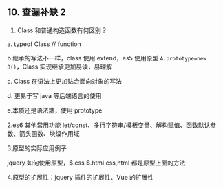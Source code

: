 ## 10. 查漏补缺 2

1. Class 和普通构造函数有何区别？

a. typeof Class // function

b.继承的写法不一样，class 使用 extend，es5 使用原型 `A.prototype=new B()`，Class 实现继承更加易读，易理解

c. Class 在语法上更加贴合面向对象的写法

d. 更易于写 java 等后端语言的使用

e.本质还是语法糖，使用 prototype

2.es6 其他常用功能
let/const、多行字符串/模板变量、解构赋值、函数默认参数、箭头函数、块级作用域

3.原型的实际应用例子

jquery 如何使用原型，$.css $.html css,html 都是原型上面的方法

4.原型的扩展性：jquery 插件的扩展性、Vue 的扩展性
